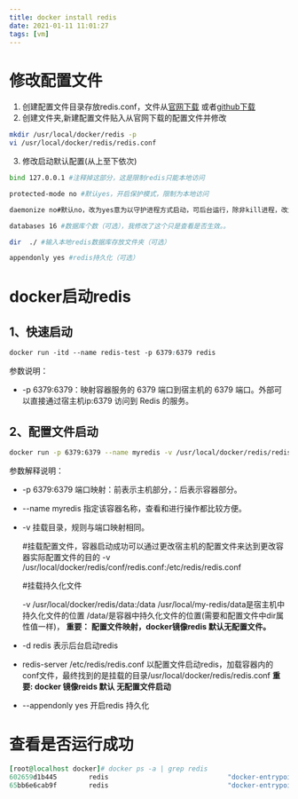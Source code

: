 ```yaml
---
title: docker install redis
date: 2021-01-11 11:01:27
tags: [vm]
---
```



# 修改配置文件

1. 创建配置文件目录存放redis.conf，文件从[官网下载](http://download.redis.io/redis-stable/redis.conf) 或者[github下载](https://github.com/redis/redis/blob/unstable/redis.conf)
2. 创建文件夹,新建配置文件贴入从官网下载的配置文件并修改

```bash
mkdir /usr/local/docker/redis -p
vi /usr/local/docker/redis/redis.conf
```

3. 修改启动默认配置(从上至下依次)

```bash
bind 127.0.0.1 #注释掉这部分，这是限制redis只能本地访问

protected-mode no #默认yes，开启保护模式，限制为本地访问

daemonize no#默认no，改为yes意为以守护进程方式启动，可后台运行，除非kill进程，改为yes会使配置文件方式启动redis失败

databases 16 #数据库个数（可选），我修改了这个只是查看是否生效。。

dir  ./ #输入本地redis数据库存放文件夹（可选）

appendonly yes #redis持久化（可选）
```

# docker启动redis

## 1、快速启动

```css
docker run -itd --name redis-test -p 6379:6379 redis
```

参数说明：

-  -p 6379:6379：映射容器服务的 6379 端口到宿主机的 6379 端口。外部可以直接通过宿主机ip:6379 访问到 Redis 的服务。

## 2、配置文件启动

```bash
docker run -p 6379:6379 --name myredis -v /usr/local/docker/redis/redis.conf:/etc/redis/redis.conf -v /usr/local/docker/redis/data:/data -d redis redis-server /etc/redis/redis.conf --appendonly yes
```

参数解释说明：

- -p 6379:6379 端口映射：前表示主机部分，：后表示容器部分。

- --name myredis  指定该容器名称，查看和进行操作都比较方便。

- -v 挂载目录，规则与端口映射相同。
  
   #挂载配置文件，容器启动成功可以通过更改宿主机的配置文件来达到更改容器实际配置文件的目的
   -v /usr/local/docker/redis/conf/redis.conf:/etc/redis/redis.conf
   
   \#挂载持久化文件
   
   -v /usr/local/docker/redis/data:/data
   /usr/local/my-redis/data是宿主机中持久化文件的位置
   /data/是容器中持久化文件的位置(需要和配置文件中dir属性值一样)，
   **重要： 配置文件映射，docker镜像redis 默认无配置文件。**
   
- -d redis 表示后台启动redis

- redis-server /etc/redis/redis.conf  以配置文件启动redis，加载容器内的conf文件，最终找到的是挂载的目录/usr/local/docker/redis/redis.conf
   **重要:  docker 镜像reids 默认 无配置文件启动**
   
- --appendonly yes  开启redis 持久化

# 查看是否运行成功

```ruby
[root@localhost docker]# docker ps -a | grep redis
602659d1b445        redis                              "docker-entrypoint.s…"   54 minutes ago      Up 54 minutes                  0.0.0.0:6379->6379/tcp   modest_ramanujan
65bb6e6cab9f        redis                              "docker-entrypoint.s…"   About an hour ago   Exited (0) About an hour ago                            myredis
```

